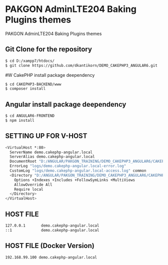 # PAKGON AdminLTE204 Baking Plugins themes

PAKGON AdminLTE204 Baking Plugins themes

## Git Clone for the repository

```bash
$ cd D:/xampp7/htdocs/
$ git clone https://github.com/dkantikorn/DEMO_CAKEPHP3_ANGULAR6.git
```

#W CakePHP install package deependency
```bash
$ cd CAKEPHP3-BACKEND/www
$ composer install
```

## Angular install package deependency

```bash
$ cd ANGULAR6-FRONTEND
$ npm install
```

## SETTING UP FOR V-HOST

```bash
<VirtualHost *:80>
  ServerName demo.cakephp-angular.local
  ServerAlias demo.cakephp-angular.local
  DocumentRoot "D:/ANGULAR/PAKGON_TRAINING/DEMO_CAKEPHP3_ANGULAR6/CAKEPHP3-BACKEND/www"
  ErrorLog "logs/demo.cakephp-angular.local-error.log"
  CustomLog "logs/demo.cakephp-angular.local-access.log" common
  <Directory "D:/ANGULAR/PAKGON_TRAINING/DEMO_CAKEPHP3_ANGULAR6/CAKEPHP3-BACKEND/www">
    Options +Indexes +Includes +FollowSymLinks +MultiViews
    AllowOverride All
    Require local
  </Directory>
</VirtualHost>
```

## HOST FILE

```bash
127.0.0.1       demo.cakephp-angular.local
::1             demo.cakephp-angular.local
```

## HOST FILE (Docker Version)
```bash
192.168.99.100 demo.cakephp-angular.local
```